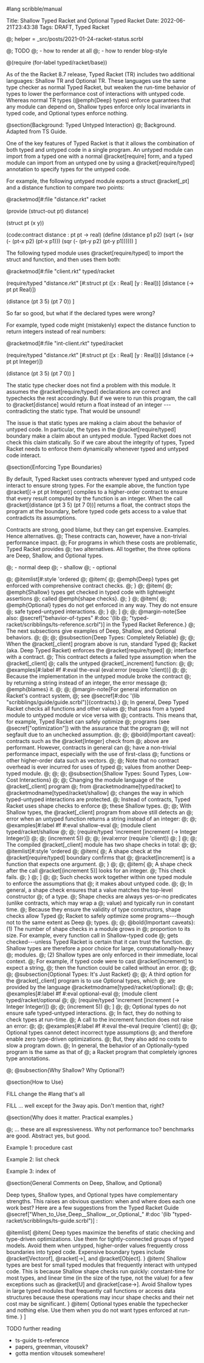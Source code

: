 #lang scribble/manual

Title: Shallow Typed Racket and Optional Typed Racket
Date: 2022-06-21T23:43:38
Tags: DRAFT, Typed Racket

@; helper = _src/posts/2021-01-24-racket-status.scrbl

@; TODO
@; - how to render at all
@; - how to render blog-style

@(require
   (for-label typed/racket/base))

As of the the Racket 8.7 release, Typed Racket (TR) includes two additional
languages: Shallow TR and Optional TR.
These languages use the same type checker as normal Typed Racket,
but weaken the run-time behavior of types to lower the performance cost
of interactions with untyped code.
Whereas normal TR types (@emph{Deep} types) enforce guarantees that any module
can depend on,
Shallow types enforce only local invariants in typed code,
and Optional types enforce nothing.


@section{Background: Typed Untyped Interaction}
@; Background. Adapted from TS Guide.

One of the key features of Typed Racket is that it allows the combination
of both typed and untyped code in a single program.
An untyped module can import from a typed one with a normal @racket[require] form,
and a typed module can import from an untyped one by using a @racket[require/typed]
annotation to specify types for the untyped code.

For example, the following untyped module exports a struct @racket[_pt]
and a distance function to compare two points:

@racketmod[#:file "distance.rkt"
racket

(provide (struct-out pt)
         distance)

(struct pt (x y))

(code:contract distance : pt pt -> real)
(define (distance p1 p2)
  (sqrt (+ (sqr (- (pt-x p2) (pt-x p1)))
           (sqr (- (pt-y p2) (pt-y p1))))))
]

The following typed module uses @racket[require/typed] to import
the struct and function, and then uses them both:

@racketmod[#:file "client.rkt"
typed/racket

(require/typed "distance.rkt"
               [#:struct pt ([x : Real] [y : Real])]
               [distance (-> pt pt Real)])

(distance (pt 3 5) (pt 7 0))
]

So far so good, but what if the declared types were wrong?

For example, typed code might (mistakenly) expect the distance function
to return integers instead of real numbers:

@racketmod[#:file "int-client.rkt"
typed/racket

(require/typed "distance.rkt"
               [#:struct pt ([x : Real] [y : Real])]
               [distance (-> pt pt Integer)])

(distance (pt 3 5) (pt 7 0))
]

The static type checker does not find a problem with this module.
It assumes the @racket[require/typed] declarations are correct and typechecks
the rest accordingly.
But if we were to run this program, the call to @racket[distance] would
return a float instead of an integer --- contradicting the static type.
That would be unsound!

The issue is that static types are making a claim about the behavior of untyped
code.
In particular, the types in the @racket[require/typed] boundary make a claim
about an untyped module.
Typed Racket does not check this claim statically.
So if we care about the integrity of types, Typed Racket needs to enforce them
dynamically whenever typed and untyped code interact.


@section{Enforcing Type Boundaries}

By default, Typed Racket uses contracts wherever typed and untyped code
interact to ensure strong types.
For the example above, the function type @racket[(-> pt pt Integer)] compiles
to a higher-order contract to ensure that every result computed by the function
is an integer.
When the call @racket[(distance (pt 3 5) (pt 7 0))] returns a float, the contract
stops the program at the boundary, before typed code gets access to a value that
contradicts its assumptions.

Contracts are strong,
good blame,
but they can get expensive.
Examples.
Hence alternatives.
@; These contracts can, however, have a non-trivial performance impact.
@; For programs in which these costs are problematic, Typed Racket provides
@; two alternatives. All together, the three options are Deep, Shallow, and Optional types.

@; - normal deep
@; - shallow
@; - optional


@; @itemlist[#:style 'ordered
@;   @item{
@;     @emph{Deep} types get enforced with comprehensive contract checks.
@;   }
@;   @item{
@;     @emph{Shallow} types get checked in typed code with lightweight assertions
@;     called @emph{shape checks}.
@;   }
@;   @item{
@;     @emph{Optional} types do not get enforced in any way. They do not ensure
@;     safe typed-untyped interactions.
@;   }
@; ]
@; 
@; @margin-note{See also: @secref["behavior-of-types" #:doc '(lib
@; "typed-racket/scribblings/ts-reference.scrbl")] in the Typed Racket Reference.}
@; The next subsections give examples of Deep, Shallow, and Optional behaviors.
@; 
@; 
@; @subsection{Deep Types: Completely Reliable}
@; 
@; When the @racket[_client] program above is run, standard Typed
@; Racket (aka. Deep Typed Racket) enforces the @racket[require/typed]
@; interface with a contract.
@; This contract detects a failed type assumption when the @racket[_client]
@; calls the untyped @racket[_increment] function:
@; 
@; @examples[#:label #f #:eval the-eval (eval:error (require 'client))]
@; 
@; Because the implementation in the untyped module broke the contract
@; by returning a string instead of an integer, the error message
@; @emph{blames} it.
@; 
@; @margin-note{For general information on Racket's contract system,
@; see @secref[#:doc '(lib "scribblings/guide/guide.scrbl")]{contracts}.}
@; In general, Deep Typed Racket checks all functions and other values
@; that pass from a typed module to untyped module or vice versa with
@; contracts. This means that, for example, Typed Racket can safely optimize
@; programs (see @secref["optimization"]) with the assurance that the program
@; will not segfault due to an unchecked assumption.
@; 
@; @bold{Important caveat}: contracts such as the @racket[Integer] check from
@; above are performant. However, contracts in general can
@; have a non-trivial performance impact, especially with the use of first-class
@; functions or other higher-order data such as vectors.
@; 
@; Note that no contract overhead is ever incurred for uses of typed
@; values from another Deep-typed module.
@; 
@; 
@; @subsection{Shallow Types: Sound Types, Low-Cost Interactions}
@; 
@; Changing the module language of the @racket[_client] program
@; from @racketmodname[typed/racket] to @racketmodname[typed/racket/shallow]
@; changes the way in which typed-untyped interactions are protected.
@; Instead of contracts, Typed Racket uses shape checks to enforce
@; these Shallow types.
@; 
@; With Shallow types, the @racket[_client] program from above still detects an
@; error when an untyped function returns a string instead of an integer:
@; 
@; @examples[#:label #f #:eval shallow-eval
@; (module client typed/racket/shallow
@; 
@;   (require/typed 'increment [increment (-> Integer Integer)])
@; 
@;   (increment 5))
@; 
@; (eval:error (require 'client))
@; ]
@; 
@; The compiled @racket[_client] module has two shape checks in total:
@; 
@; @itemlist[#:style 'ordered
@;   @item{
@;     A shape check at the @racket[require/typed] boundary confirms that
@;     @racket[increment] is a function that expects one argument.
@;   }
@; 
@;   @item{
@;     A shape check after the call @racket[(increment 5)] looks for an integer.
@;     This check fails.
@;   }
@; ]
@; 
@; Such checks work together within one typed module to enforce the assumptions that
@; it makes about untyped code.
@; 
@; In general, a shape check ensures that a value matches the top-level constructor
@; of a type.
@; Shape checks are always yes-or-no predicates (unlike contracts, which may wrap a
@; value) and typically run in constant time.
@; Because they ensure the validity of type constructors, shape checks allow Typed
@; Racket to safely optimize some programs---though not to the same extent as Deep
@; types.
@; 
@; @bold{Important caveats}: (1) The number of shape checks in a module grows in
@; proportion to its size. For example, every function call in Shallow-typed code
@; gets checked---unless Typed Racket is certain that it can trust the function.
@; Shallow types are therefore a poor choice for large, computationally-heavy
@; modules.
@; (2) Shallow types are only enforced in their immediate, local context.
@; For example, if typed code were to cast @racket[increment] to expect a string,
@; then the function could be called without an error.
@; 
@; 
@; @subsection{Optional Types: It's Just Racket}
@; 
@; A third option for the @racket[_client] program is to use Optional types, which
@; are provided by the language @racketmodname[typed/racket/optional]:
@; 
@; @examples[#:label #f #:eval optional-eval
@; (module client typed/racket/optional
@; 
@;   (require/typed 'increment [increment (-> Integer Integer)])
@; 
@;   (increment 5))
@; ]
@; 
@; Optional types do not ensure safe typed-untyped interactions.
@; In fact, they do nothing to check types at run-time.
@; A call to the increment function does not raise an error:
@; 
@; @examples[#:label #f #:eval the-eval (require 'client)]
@; 
@; Optional types cannot detect incorrect type assumptions
@; and therefore enable zero type-driven optimizations.
@; But, they also add no costs to slow a program down.
@; In general, the behavior of an Optionally-typed program is the same as that of
@; a Racket program that completely ignores type annotations.





@; @subsection{Why Shallow? Why Optional?}



@section{How to Use}

FILL change the #lang that's all

FILL ... well except for the 3way apis. Don't mention that, right?



@section{Why does it matter. Practical examples.}

@; ... these are all expressiveness. Why not performance too? benchmarks are good. Abstract yes, but good.

Example 1: procedure cast

Example 2: list check

Example 3: index of



@section{General Comments on Deep, Shallow, and Optional}

Deep types, Shallow types, and Optional types have complementary strengths.
This raises an obvious question: when and where does each one work best?
Here are a few suggestions
from the Typed Racket Guide
@secref["When_to_Use_Deep__Shallow__or_Optional_"
        #:doc '(lib "typed-racket/scribblings/ts-guide.scrbl")]
:

@itemlist[
  @item{
    Deep types maximize the benefits of static checking
    and type-driven optimizations.
    Use them for tightly-connected groups of typed models.
    Avoid them when untyped, higher-order values frequently
    cross boundaries into typed code. Expensive boundary types
    include @racket[Vectorof], @racket[->], and @racket[Object].
  }
  @item{
    Shallow types are best for small typed modules that frequently
    interact with untyped code.
    This is because Shallow shape checks run quickly: constant-time for
    most types, and linear time (in the size of the type, not the value)
    for a few exceptions such as @racket[U] and @racket[case->].
    Avoid Shallow types in large typed modules that frequently call functions
    or access data structures because these operations may incur shape checks
    and their net cost may be significant.
  }
  @item{
    Optional types enable the typechecker and nothing else. Use them when
    you do not want types enforced at run-time.
  }
]


TODO further reading

- ts-guide ts-reference
- papers, greenman, vitousek?
- gotta mention vitousek somewhere!


